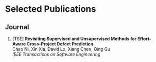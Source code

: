 <div id="toptitle">
  <h1>Selected Publications   </h1>
</div>
<!-- Generated from JabRef by PubList by Truong Nghiem at 03:23 on 2017.07.10. -->


<!-- Item: DBLP:journals/jos/JiangGHLGC -->


<h2>Journal</h2>
<ol>


<li>
  <p><span class="STYLE1">[TSE] </span><strong> Revisiting Supervised and Unsupervised Methods for Effort-Aware Cross-Project Defect Prediction. </strong><br>
Chao Ni, Xin Xia, David Lo, Xiang Chen, Qing Gu<br>
 <em>IEEE Transactions on Software Engineering</
